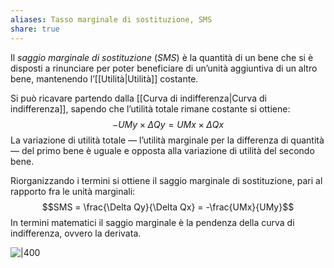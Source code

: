 ```yaml
---
aliases: Tasso marginale di sostituzione, SMS
share: true
---
```

Il *saggio marginale di sostituzione* (*SMS*) è la quantità di un bene che si è disposti a rinunciare per poter beneficiare di un’unità aggiuntiva di un altro bene, mantenendo l’[[Utilità|Utilità]] costante.

Si può ricavare partendo dalla [[Curva di indifferenza|Curva di indifferenza]], sapendo che l’utilità totale rimane costante si ottiene:
$$-UMy\times\Delta Qy=UMx\times \Delta Qx$$
La variazione di utilità totale — l’utilità marginale per la differenza di quantità — del primo bene è uguale e opposta alla variazione di utilità del secondo bene.

Riorganizzando i termini si ottiene il saggio marginale di sostituzione, pari al rapporto fra le unità marginali:
$$SMS = \frac{\Delta Qy}{\Delta Qx} = -\frac{UMx}{UMy}$$
In termini matematici il saggio marginale è la pendenza della curva di indifferenza, ovvero la derivata.

![|400](4972f0af1c5b8670964123ca4f6dc172_MD5%201.png)